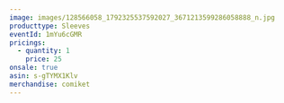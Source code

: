 ```yaml
---
image: images/128566058_1792325537592027_3671213599286058888_n.jpg
producttype: Sleeves
eventId: 1mYu6cGMR
pricings:
  - quantity: 1
    price: 25
onsale: true
asin: s-gTYMX1Klv
merchandise: comiket
---
```

